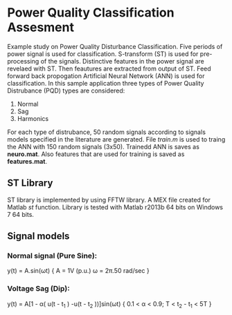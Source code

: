 # Power Quality Classification Assesment
Example study on Power Quality Disturbance Classification. Five periods of power signal is used for classification. S-transform (ST) is used for pre-processing of the signals. Distinctive features in the power signal are revelaed with ST. Then feautures are extracted from output of ST. Feed forward back propogation Artificial Neural Network (ANN) is used for classification. In this sample application three types of Power Quality Distrubance (PQD) types are considered:

1. Normal
2. Sag
3. Harmonics

For each type of distrubance, 50 random signals according to signals models specified in the literature are generated. File *train.m* is used to traing the ANN with 150 random signals (3x50). Trainedd ANN is saves as **neuro.mat**. Also features that are used for training is saved as **features.mat**.  

## ST Library
ST library is implemented by using FFTW library. A MEX file created for Matlab _st_ function. Library is tested with Matlab r2013b 64 bits on Windows 7 64 bits.

## Signal models


### Normal signal (Pure Sine):
y(t) = A.sin⁡(ωt)	 { A = 1V (p.u.) ω = 2π.50 rad/sec }

### Voltage Sag (Dip):
y(t) = A[1 - α( u(t - t<sub>1</sub> ) -u(t - t<sub>2</sub> ))]sin(ωt) {  0.1 < α < 0.9; T < t<sub>2</sub> - t<sub>1</sub> < 5T }


